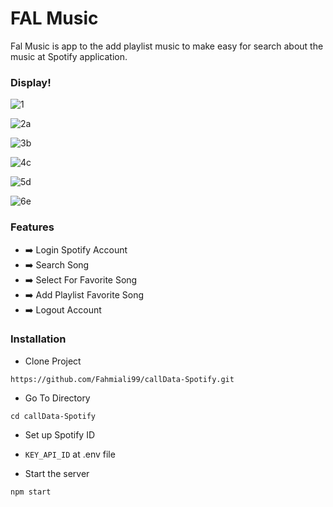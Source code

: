 # FAL Music

Fal Music is app to the add playlist music to make easy for search about the music at Spotify application.

### Display!
![1](https://user-images.githubusercontent.com/79827631/164679954-ba684f61-cee4-495b-ae93-53f99c2696d7.PNG)

![2a](https://user-images.githubusercontent.com/79827631/164680123-979bd1c6-aa20-42ee-a6fa-602a9397a504.PNG)

![3b](https://user-images.githubusercontent.com/79827631/164680217-45cbb1c5-f115-4433-8595-323a3f24d621.PNG)

![4c](https://user-images.githubusercontent.com/79827631/164680302-3cfaeb72-e4b4-4b20-8ac0-76950826f395.PNG)

![5d](https://user-images.githubusercontent.com/79827631/164680350-2b0307f5-0d58-4139-89ab-3dc6da559fc0.PNG)

![6e](https://user-images.githubusercontent.com/79827631/164680789-bebdcbc3-6c82-41a7-bc61-d97e5e878309.PNG)


### Features
* :arrow_right: Login Spotify Account
* :arrow_right: Search Song
* :arrow_right: Select For Favorite Song
* :arrow_right: Add Playlist Favorite Song
* :arrow_right: Logout Account


### Installation

* Clone Project
```
https://github.com/Fahmiali99/callData-Spotify.git
```
* Go To Directory
```
cd callData-Spotify
```
* Set up Spotify ID
- `KEY_API_ID` at .env file
* Start the server
```
npm start
```






